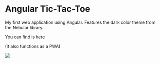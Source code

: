 # Angular Tic-Tac-Toe

My first web application using Angular. Features the dark color theme from the Nebular library.

You can find is [here](https://angular-tic-tac-toe-caf79.web.app/)

(It also functions as a PWA)

![](https://user-images.githubusercontent.com/76501220/124365072-85524380-dbfa-11eb-9b16-87f3b691cb8b.png)
